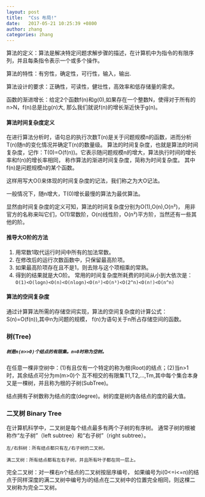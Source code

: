 ```yaml
---
layout: post
title:  "Css 布局!"
date:   2017-05-21 10:25:39 +0800
author: zhang
categories: zhang
---
```


算法的定义：算法是解决特定问题求解步骤的描述，在计算机中为指令的有限序列，并且每条指令表示一个或多个操作。
 
 算法的特性：有穷性，确定性，可行性，输入，输出.
	
算法设计的要求：正确性，可读性，健壮性，高效率和低存储量的需求。
	
函数的渐进增长：给定2个函数f(n)和g(0),如果存在一个整数N，使得对于所有的n>N，f(n)总是比g(n)大,
那么我们就说f(n)的增长渐近快于g(n)。
#### 算法时间复杂度定义
在进行算法分析时，语句总的执行次数T(n)是关于问题规模n的函数，进而分析T(n)随n的变化情况并确定T(n)的数量级。
算法的时间复杂度，也就是算法的时间复杂度，记作：T(0)=O(f(n))。它表示随问题规模n的增大，算法执行时间的增长率和f(n)的增长率相同，
称作算法的渐进时间复杂度，简称为时间复杂度。
其中f(n)是问题规模n的某个函数。

这样用写大O()来体现的时间复杂度的记法，我们称之为大O记法。

一般情况下，随n增大，T(0)增长最慢的算法为最优算法。

显然由时间复杂度的定义可知，算法的时间复杂度分别为O(1),O(n),O(n²)，
用非官方的名称来叫它们，O(1)常数阶，O(n)线性阶，O(n²)平方阶，当然还有一些其他的阶。
#### 推导大O阶的方法
1. 用常数1取代运行时间中所有的加法常数。
2. 在修改后的运行次数函数中，只保留最高阶项。
3. 如果最高阶项存在且不是1，则去除与这个项相乘的常熟。
4. 得到的结果就是大O阶。
常用的时间复杂度所耗费的时间从小到大依次是：
`O(1)<O(logn)<O(n)<O(nlogn)<O(n²)<O(n³)<O(2^n)<O(n!)<O(n^n)`
#### 算法的空间复杂度
通过计算算法所需的存储空间实现，算法的空间复杂度的计算公式：S(n)=O(f(n)),其中n为问题的规模，
f(n)为语句关于n所占存储空间的函数。

### 树(Tree)
##### `树是n(n>>0)个结点的有限集。n=0时称为空树。`
在任意一棵非空树中：(1)有且仅有一个特定的称为根(Root)的结点；(2)当n>1时，其余结点可分为m(m>0)个
互不相交的有限集T1,T2,...,Tm,其中每个集合本身又是一棵树，并且称为根的子树(SubTree)。

结点拥有子树数称为结点的度(degree)。树的度是树内各结点的度的最大值。

### 二叉树 Binary Tree
在计算机科学中，二叉树是每个结点最多有两个子树的有序树。
通常子树的根被称作“左子树”（left subtree）和“右子树”（right subtree）。

`左/右斜树：所有结点都只有左/右子树的二叉树。`

`满二叉树：所有结点都有左右子树，并且所有叶子都在同一层上。`

完全二叉树：对一棵右n个结点的二叉树按层序编号，
如果编号为i(0<=i<=n)的结点于同样深度的满二叉树中编号为i的结点在二叉树中的位置完全相同，则这棵二叉树称为完全二叉树。
